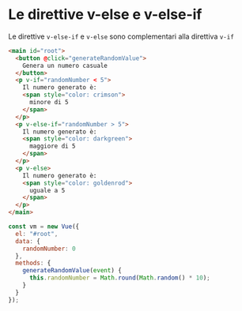 # Le direttive v-else e v-else-if

Le direttive `v-else-if` e `v-else` sono complementari alla direttiva `v-if`

```html
<main id="root">
  <button @click="generateRandomValue">
    Genera un numero casuale
  </button>
  <p v-if="randomNumber < 5">
    Il numero generato è:
    <span style="color: crimson">
      minore di 5
    </span>
  </p>
  <p v-else-if="randomNumber > 5">
    Il numero generato è:
    <span style="color: darkgreen">
      maggiore di 5
    </span>
  </p>
  <p v-else>
    Il numero generato è:
    <span style="color: goldenrod">
      uguale a 5
    </span>
  </p>
</main>
```

```javascript
const vm = new Vue({
  el: "#root",
  data: {
    randomNumber: 0
  },
  methods: {
    generateRandomValue(event) {
      this.randomNumber = Math.round(Math.random() * 10);
    }
  }
});
```